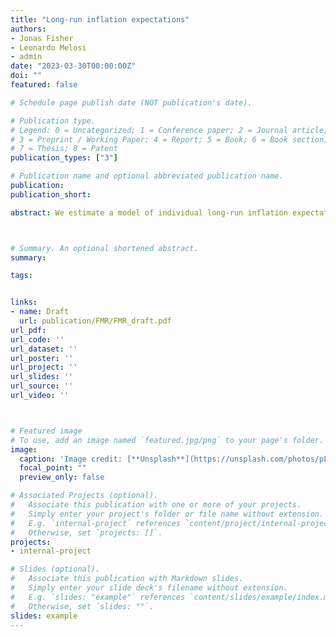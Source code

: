 ```yaml
---
title: "Long-run inflation expectations"
authors: 
- Jonas Fisher
- Leonardo Melosi
- admin
date: "2023-03-30T00:00:00Z"
doi: ""
featured: false

# Schedule page publish date (NOT publication's date).

# Publication type.
# Legend: 0 = Uncategorized; 1 = Conference paper; 2 = Journal article;
# 3 = Preprint / Working Paper; 4 = Report; 5 = Book; 6 = Book section;
# 7 = Thesis; 8 = Patent
publication_types: ["3"]

# Publication name and optional abbreviated publication name.
publication: 
publication_short: 

abstract: We estimate a model of individual long-run inflation expectations when inflation follows a trend-cycle time series process with panel data from the U.S. Survey of Professional Forecasters. We use our model to study average long-run expectations when individual forecasters know the inflation process, observe inflation and receive common and idiosyncratic signals about long-run inflation. We find coordination of sentiments around the inflation target prevented expectations from becoming unanchored in the face of inflation running persistently below target in the 2010s. We apply our model to study the case of a U.S. central banker setting policy in December 2015 when inflation had been running below target for many years, and in December 2022 when it had been running very hot for a year and a half. We find that if the projections from the Fed’ December Summary of Economic Projections were realized they would be inconsistent with preventing long-run inflation expectations from become unanchored. This is so even with sentiments coordinated in a manner consistent with their historical behavior. In the most recent episode we find that the common signal is relatively imprecise and so it is even harder for sentiments about long-run inflation to be coordinated. 



# Summary. An optional shortened abstract.
summary: 

tags: 


links: 
- name: Draft
  url: publication/FMR/FMR_draft.pdf
url_pdf: 
url_code: ''
url_dataset: ''
url_poster: ''
url_project: ''
url_slides: ''
url_source: ''
url_video: ''



# Featured image
# To use, add an image named `featured.jpg/png` to your page's folder. 
image:
  caption: 'Image credit: [**Unsplash**](https://unsplash.com/photos/pLCdAaMFLTE)'
  focal_point: ""
  preview_only: false

# Associated Projects (optional).
#   Associate this publication with one or more of your projects.
#   Simply enter your project's folder or file name without extension.
#   E.g. `internal-project` references `content/project/internal-project/index.md`.
#   Otherwise, set `projects: []`.
projects:
- internal-project

# Slides (optional).
#   Associate this publication with Markdown slides.
#   Simply enter your slide deck's filename without extension.
#   E.g. `slides: "example"` references `content/slides/example/index.md`.
#   Otherwise, set `slides: ""`.
slides: example
---
```


